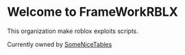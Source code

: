 # Welcome to FrameWorkRBLX
This organization make roblox exploits scripts.

Currently owned by [SomeNiceTables](https://github.com/SomeNiceTables)

